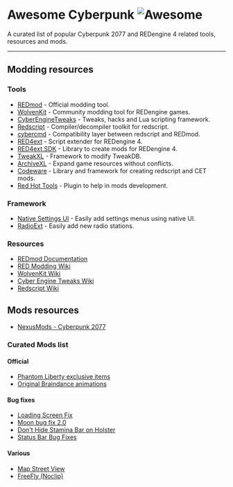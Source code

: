 # Awesome Cyberpunk ![Awesome](https://awesome.re/badge-flat.svg)

A curated list of popular Cyberpunk 2077 and REDengine 4 related tools, resources and mods.

----

## Modding resources

### Tools

* [REDmod](https://www.cyberpunk.net/en/modding-support) - Official modding tool.
* [WolvenKit](https://github.com/WolvenKit/WolvenKit) - Community modding tool for REDengine games.
* [CyberEngineTweaks](https://github.com/maximegmd/CyberEngineTweaks) - Tweaks, hacks and Lua scripting framework.
* [Redscript](https://github.com/jac3km4/redscript) - Compiler/decompiler toolkit for redscript.
* [cybercmd](https://github.com/jac3km4/cybercmd) - Compatibility layer between redscript and REDmod.
* [RED4ext](https://github.com/WopsS/RED4ext) - Script extender for REDengine 4.
* [RED4ext.SDK](https://github.com/WopsS/RED4ext.SDK) - Library to create mods for REDengine 4.
* [TweakXL](https://github.com/psiberx/cp2077-tweak-xl) - Framework to modify TweakDB.
* [ArchiveXL](https://github.com/psiberx/cp2077-archive-xl/) - Expand game resources without conflicts.
* [Codeware](https://github.com/psiberx/cp2077-codeware) - Library and framework for creating redscript and CET mods.
* [Red Hot Tools](https://github.com/psiberx/cp2077-red-hot-tools) - Plugin to help in mods development.

### Framework

* [Native Settings UI](https://github.com/justarandomguyintheinternet/CP77_nativeSettings) - Easily add settings menus using native UI.
* [RadioExt](https://github.com/justarandomguyintheinternet/CP77_radioExt) - Easily add new radio stations.

### Resources

* [REDmod Documentation](https://www.cyberpunk.net/en/modding-support)
* [RED Modding Wiki](https://wiki.redmodding.org/home/)
* [WolvenKit Wiki](https://wiki.redmodding.org/wolvenkit/)
* [Cyber Engine Tweaks Wiki](https://wiki.redmodding.org/cyber-engine-tweaks/)
* [Redscript Wiki](https://wiki.redmodding.org/redscript)

## Mods resources

* [NexusMods - Cyberpunk 2077](https://www.nexusmods.com/cyberpunk2077)

### Curated Mods list

#### Official
* [Phantom Liberty exclusive items](https://github.com/rmarquis/cp2077-freelies)
* [Original Braindance animations](https://www.nexusmods.com/cyberpunk2077/mods/1919)

#### Bug fixes
* [Loading Screen Fix](https://www.nexusmods.com/cyberpunk2077/mods/1568)
* [Moon bug fix 2.0](https://www.nexusmods.com/cyberpunk2077/mods/9346)
* [Don't Hide Stamina Bar on Holster](https://www.nexusmods.com/cyberpunk2077/mods/9448)
* [Status Bar Bug Fixes](https://www.nexusmods.com/cyberpunk2077/mods/4316)

#### Various
* [Map Street View](https://www.nexusmods.com/cyberpunk2077/mods/9911)
* [FreeFly (Noclip)](https://www.nexusmods.com/cyberpunk2077/mods/780)
